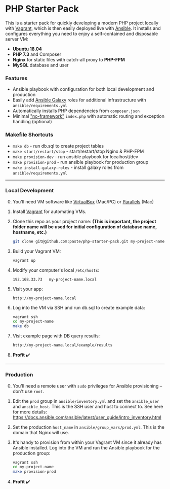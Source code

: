 PHP Starter Pack
================

This is a starter pack for quickly developing a modern PHP project locally with [Vagrant](https://www.vagrantup.com/), which is then easily deployed live with [Ansible](https://docs.ansible.com/ansible/latest/). It installs and configures everything you need to enjoy a self-contained and disposable server VM:
 - **Ubuntu 18.04**
 - **PHP 7.3** and Composer
 - **Nginx** for static files with catch-all proxy to **PHP-FPM**
 - **MySQL** database and user

### Features
- Ansible playbook with configuration for both local development and production
- Easily add [Ansible Galaxy](https://galaxy.ansible.com/) roles for additional infrastructure with `ansible/requirements.yml`
- Automatically installs PHP dependencies from `composer.json`
- Minimal ["no-framework"](https://kevinsmith.io/modern-php-without-a-framework) `index.php` with automatic routing and exception handling (optional)

### Makefile Shortcuts
- `make db` - run db.sql to create project tables
- `make start/restart/stop` - start/restart/stop Nginx & PHP-FPM 
- `make provision-dev` - run ansible playbook for localhost/dev
- `make provision-prod` - run ansible playbook for production group
- `make install-galaxy-roles` - install galaxy roles from `ansible/requirements.yml`
 
 
----

### Local Development

0. You'll need VM software like [VirtualBox](https://www.virtualbox.org/) (Mac/PC) or [Parallels](https://www.parallels.com/) (Mac)

0. Install [Vagrant](https://www.vagrantup.com/) for automating VMs.

0. Clone this repo as your project name: **(This is important, the project folder name will be used for initial configuration of database name, hostname, etc.)**
    ```sh
    git clone git@github.com:paste/php-starter-pack.git my-project-name
    ```

0. Build your Vagrant VM:

    ```sh
    vagrant up
    ```

0. Modify your computer's local `/etc/hosts`:

    ```
    192.168.33.73   my-project-name.local
    ```

0. Visit your app:
    ```
    http://my-project-name.local
    ```

0. Log into the VM via SSH and run db.sql to create example data:
    ```sh
    vagrant ssh
    cd my-project-name
    make db
    ```

0. Visit example page with DB query results:
    ```
    http://my-project-name.local/example/results
    ```

0. **Profit** :heavy_check_mark:

----

### Production

0. You'll need a remote user with `sudo` privileges for Ansible provisioning – don't use `root`.

0. Edit the `prod` group in `ansible/inventory.yml` and set the `ansible_user` and `ansible_host`. This is the SSH user and host to connect to. See here for more details:
https://docs.ansible.com/ansible/latest/user_guide/intro_inventory.html

0. Set the production `host_name` in `ansible/group_vars/prod.yml`. This is the domain that Nginx will use.

0. It's handy to provision from within your Vagrant VM since it already has Ansible installed. Log into the VM and run the Ansible playbook for the production group:
    ```sh
    vagrant ssh
    cd my-project-name
    make provision-prod
    ```

0. **Profit** :heavy_check_mark:
